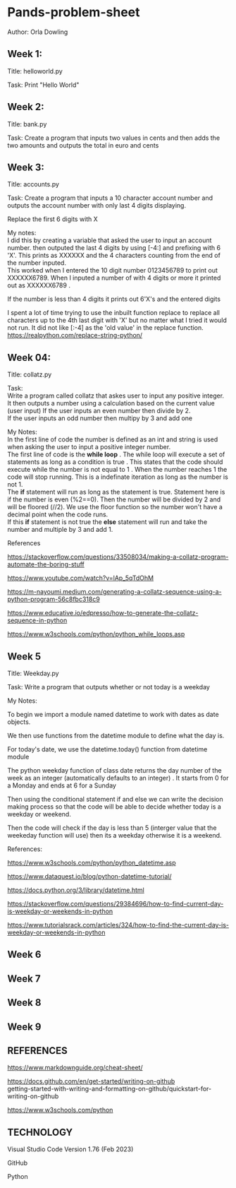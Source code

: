 # Pands-problem-sheet  

Author: Orla Dowling

## Week 1:  

Title: helloworld.py  

Task: Print "Hello World"  

## Week 2:  

Title: bank.py  

Task: Create a program that inputs two values in cents and then adds the two amounts and outputs the total in euro and cents  

## Week 3:
Title: accounts.py  

Task: Create a program that inputs a 10 character account number and outputs the account number with only last 4 digits displaying.  

Replace the first 6 digits with X  

My notes:   
I did this by creating a variable that asked the user to input an account number.   then outputed the last 4 digits by using [-4:] and prefixing with 6 'X'. This prints as XXXXXX and the 4 characters counting from the end of the number inputed.   
This worked when I entered the 10 digit number 0123456789 to print out XXXXXX6789. When I inputed a number of with 4 digits or more it printed out as XXXXXX6789 .  

If the number is less than 4 digits it prints out 6'X's and the entered digits  

I spent a lot of time trying to use the inbuilt function replace to replace all characters up to the 4th last digit with 'X' but no matter what I tried it would not run.  It did not like [:-4] as the 'old value' in the replace function.  
https://realpython.com/replace-string-python/  


##    Week 04:  
Title: collatz.py  

Task:  
Write a program called collatz that askes user to input any positive integer.  
It then outputs a number using a calculation based on the current value (user input)
If the user inputs an even number then divide by 2.   
If the user inputs an odd number then multipy by 3 and add one  

My Notes:  
In the first line of code the number is defined as an int and string is used when asking the user to input a positive integer number.  
The first line of code is the  **while loop** . The while loop will execute a set of statements as long as a condition is true . This states that  the code should execute while the number is not equal to 1 . When the number reaches 1 the code will stop running. This is a indefinate iteration as long as the number is not 1.  
The **if** statement will run as long as the statement is true. Statement here is if the number is even (%2==0). Then the number  will be divided by 2 and will be floored (//2). We use the floor function so the number won't have a decimal point when the code runs.  
If this **if** statement is not true the **else** statement will run and take the number and multiple by 3 and add 1.  


References  

https://stackoverflow.com/questions/33508034/making-a-collatz-program-automate-the-boring-stuff

https://www.youtube.com/watch?v=lAp_5qTdOhM

https://m-nayoumi.medium.com/generating-a-collatz-sequence-using-a-python-program-56c8fbc318c9

https://www.educative.io/edpresso/how-to-generate-the-collatz-sequence-in-python


https://www.w3schools.com/python/python_while_loops.asp  

## Week 5  
Title: Weekday.py  

Task: Write a program that outputs whether or not today is a weekday  

My Notes:  

To begin we import a module named datetime to work with dates as date objects.

We then use functions from the datetime module to define what the day is.

For today's date, we use the datetime.today() function from datetime module

The python weekday function of class date returns the day number of the week as an integer (automatically defaults to an integer) . It starts from 0 for a Monday and ends at 6 for a Sunday

Then using the conditional statement if and else we can write the decision making process so that the code will be able to decide whether today is a weekday or weekend.

Then the code will check if the day is less than 5 (interger value that the weekeday function will use) then its a weekday otherwise it is a weekend.

References:

https://www.w3schools.com/python/python_datetime.asp

https://www.dataquest.io/blog/python-datetime-tutorial/

https://docs.python.org/3/library/datetime.html

https://stackoverflow.com/questions/29384696/how-to-find-current-day-is-weekday-or-weekends-in-python

https://www.tutorialsrack.com/articles/324/how-to-find-the-current-day-is-weekday-or-weekends-in-python




## Week 6


## Week 7


## Week 8

## Week 9





## REFERENCES  

https://www.markdownguide.org/cheat-sheet/  

https://docs.github.com/en/get-started/writing-on-github  
getting-started-with-writing-and-formatting-on-github/quickstart-for-writing-on-github  

https://www.w3schools.com/python  


## TECHNOLOGY  

Visual Studio Code Version 1.76 (Feb 2023)  

GitHub  

Python  



